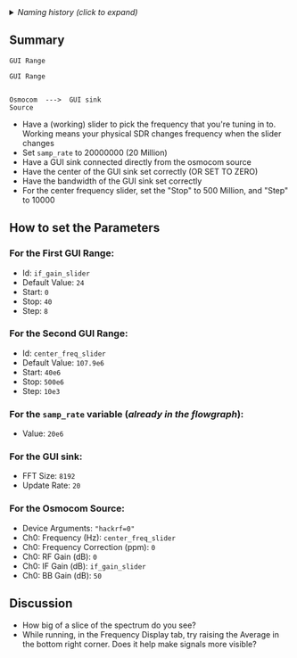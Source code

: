 <details><summary><i>Naming history (click to expand)</i></summary>
<pre>
2022 Aug 08: 120-GNU-Radio-Spectrum-Analyzer.md
2022 Aug 30: 220-GNU-Radio-Spectrum-Analyzer.md
2023 May 22: 040_GRC_Spectrum_Analyzer.md
2023 Aug 18: 020_GRC_Spectrum_Analyzer.md (moved to Chapter 1)
</pre>
</details>

## Summary

```
GUI Range

GUI Range


Osmocom  --->  GUI sink
Source      
```

- Have a (working) slider to pick the frequency that you're tuning in to. Working means your physical SDR changes frequency when the slider changes
- Set `samp_rate` to 20000000 (20 Million)
- Have a GUI sink connected directly from the osmocom source
- Have the center of the GUI sink set correctly (OR SET TO ZERO)
- Have the bandwidth of the GUI sink set correctly
- For the center frequency slider, set the "Stop" to 500 Million, and "Step" to 10000 


## How to set the Parameters

### For the First GUI Range:

- Id: `if_gain_slider`
- Default Value: `24`
- Start: `0`
- Stop: `40`
- Step: `8`

### For the Second GUI Range:

- Id: `center_freq_slider`
- Default Value: `107.9e6`
- Start: `40e6`
- Stop: `500e6`
- Step: `10e3`

### For the `samp_rate` variable (_already in the flowgraph_):

- Value: `20e6`

### For the GUI sink:

- FFT Size: `8192`
- Update Rate: `20`

### For the Osmocom Source:

- Device Arguments: `"hackrf=0"`
- Ch0: Frequency (Hz): `center_freq_slider`
- Ch0: Frequency Correction (ppm): `0`
- Ch0: RF Gain (dB): `0`
- Ch0: IF Gain (dB): `if_gain_slider`
- Ch0: BB Gain (dB): `50`

## Discussion

- How big of a slice of the spectrum do you see?
- While running, in the Frequency Display tab, try raising the Average in the bottom right corner. Does it help make signals more visible?
